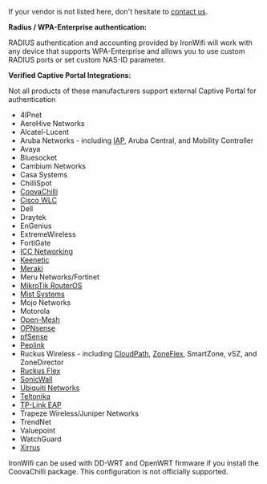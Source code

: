 <callout>

If your vendor is not listed here, don't hesitate to [contact us](mailto:support@ironwifi.com).

</callout>

**Radius / WPA-Enterprise authentication:**

RADIUS authentication and accounting provided by IronWifi will work with any device that supports WPA-Enterprise and allows you to use custom RADIUS ports or set custom NAS-ID parameter.

**Verified Captive Portal Integrations:**

Not all products of these manufacturers support external Captive Portal for authentication

- 4IPnet
- AeroHive Networks
- Alcatel-Lucent
- Aruba Networks - including [IAP](https://www.ironwifi.com/aruba-captive-portal/), Aruba Central, and Mobility Controller 
- Avaya
- Bluesocket
- Cambium Networks
- Casa Systems
- ChilliSpot
- [CoovaChilli](https://www.ironwifi.com/coovachilli/)
- [Cisco WLC](https://www.ironwifi.com/cisco-wlc/)
- Dell
- Draytek
- EnGenius
- ExtremeWireless
- FortiGate
- [ICC Networking](https://www.ironwifi.com/icc/)
- [Keenetic](https://www.ironwifi.com/keenetic/)
- [Meraki](https://www.ironwifi.com/cisco-meraki/)
- Meru Networks/Fortinet
- [MikroTik RouterOS](https://www.ironwifi.com/mikrotik/)
- [Mist Systems](https://www.ironwifi.com/mist-systems/)
- Mojo Networks
- Motorola
- [Open-Mesh](https://www.ironwifi.com/open-mesh-cloudtrax/)
- [OPNsense](https://www.ironwifi.com/opnsense/)
- [pfSense](https://www.ironwifi.com/pfsense-with-captive-portal/)
- [Peplink](https://www.ironwifi.com/aruba-captive-portal/)
- Ruckus Wireless - including [CloudPath](https://www.ironwifi.com/ruckus-cloud/), [ZoneFlex](https://www.ironwifi.com/ruckus-flex/), SmartZone, vSZ, and ZoneDirector
- [Ruckus Flex](https://www.ironwifi.com/ruckus-flex/)
- [SonicWall](https://www.ironwifi.com/sonicwall/)
- [Ubiquiti Networks](https://www.ironwifi.com/ubiquiti/)
- [Teltonika](https://wiki.teltonika.lt/view/Ironwifi.com_Hotspot_Configuration)
- [TP-Link EAP](https://www.ironwifi.com/tp-link-eap/)
- Trapeze Wireless/Juniper Networks
- TrendNet
- Valuepoint
- WatchGuard
- [Xirrus](https://www.ironwifi.com/xirrus/)


<call-out type="warning">
  
IronWifi can be used with DD-WRT and OpenWRT firmware if you install the CoovaChilli package. This configuration is not officially supported.

</call-out>
